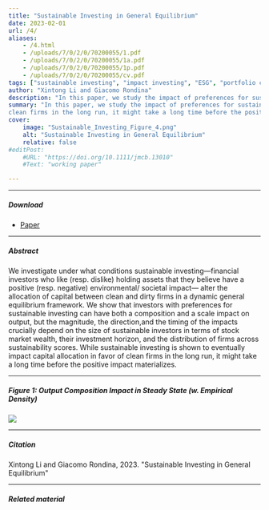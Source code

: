```yaml
---
title: "Sustainable Investing in General Equilibrium" 
date: 2023-02-01
url: /4/
aliases: 
    - /4.html
    - /uploads/7/0/2/0/70200055/1.pdf
    - /uploads/7/0/2/0/70200055/1a.pdf
    - /uploads/7/0/2/0/70200055/1p.pdf
    - /uploads/7/0/2/0/70200055/cv.pdf
tags: ["sustainable investing", "impact investing", "ESG", "portfolio choice"]
author: "Xintong Li and Giacomo Rondina"
description: "In this paper, we study the impact of preferences for sustainable investing on the scale and composition of capital allocation across firms." 
summary: "In this paper, we study the impact of preferences for sustainable investing on the scale and composition of capital allocation across firms. While sustainable investing is shown to impact capital allocation in favor of
clean firms in the long run, it might take a long time before the positive impact materializes." 
cover:
    image: "Sustainable_Investing_Figure_4.png"
    alt: "Sustainable Investing in General Equilibrium"
    relative: false
#editPost:
    #URL: "https://doi.org/10.1111/jmcb.13010"
    #Text: "working paper"

---
```


---

##### Download

+ [Paper](/static/Sustainable_Investing.pdf)

---

##### Abstract

We investigate under what conditions sustainable investing—financial investors who like (resp. dislike) holding assets that they believe have a positive (resp. negative) environmental/ societal impact— alter the allocation of capital between clean and dirty firms in a dynamic general equilibrium framework. We show that investors with preferences for sustainable investing can have both a composition and a scale impact on output, but the magnitude, the direction,and the timing of the impacts crucially depend on the size of sustainable investors in terms of stock market wealth, their investment horizon, and the distribution of firms across sustainability scores. While sustainable investing is shown to eventually impact capital allocation in favor of clean firms in the long run, it might take a long time before the positive impact materializes.

---

##### Figure 1: Output Composition Impact in Steady State (w. Empirical Density)

![](/static/Sustainable_Investing_Figure_4.png)

---

##### Citation

Xintong Li and Giacomo Rondina, 2023. "Sustainable Investing in General Equilibrium" 

---

##### Related material


